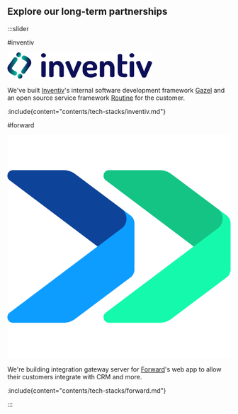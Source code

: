## Explore our long-term partnerships




:::slider

#inventiv

![Inventiv](images/logos/inventiv.svg)

We've built [Inventiv][]'s internal software development framework [Gazel][] and
an open source service framework [Routine][] for the customer.

:include{content="contents/tech-stacks/inventiv.md"}

#forward

![Forward](images/logos/forward.png)

We're building integration gateway server for [Forward][]'s web app to allow
their customers integrate with CRM and more.

:include{content="contents/tech-stacks/forward.md"}

:::

[Forward]: https://dealforward.com/
[Gazel]: https://gazel.io/
[Inventiv]: https://inventiv.com.tr/en/home
[Routine]: https://github.com/multinetinventiv/routine
